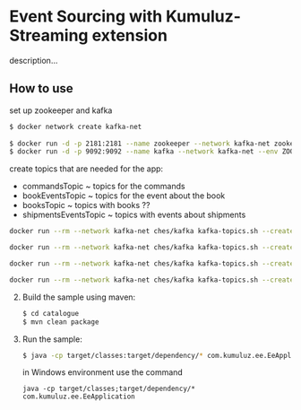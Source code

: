 # Event Sourcing with Kumuluz-Streaming extension
description...

## How to use

set up zookeeper and kafka
```bash
$ docker network create kafka-net
  
$ docker run -d -p 2181:2181 --name zookeeper --network kafka-net zookeeper:3.4
$ docker run -d -p 9092:9092 --name kafka --network kafka-net --env ZOOKEEPER_IP=zookeeper ches/kafka
```

create topics that are needed for the app:

* commandsTopic ~ topics for the commands
* bookEventsTopic ~ topics for the event about the book
* booksTopic ~ topics with books ??
* shipmentsEventsTopic ~ topics with events about shipments

```bash
docker run --rm --network kafka-net ches/kafka kafka-topics.sh --create --topic commandsTopic --replication-factor 1 --partitions 1 --zookeeper zookeeper:2181

docker run --rm --network kafka-net ches/kafka kafka-topics.sh --create --topic bookEventsTopic --replication-factor 1 --partitions 1 --zookeeper zookeeper:2181

docker run --rm --network kafka-net ches/kafka kafka-topics.sh --create --topic booksTopic --replication-factor 1 --partitions 1 --zookeeper zookeeper:2181

docker run --rm --network kafka-net ches/kafka kafka-topics.sh --create --topic shipmentsEventsTopic --replication-factor 1 --partitions 1 --zookeeper zookeeper:2181

```

2. Build the sample using maven:
   
   ```bash
   $ cd catalogue
   $ mvn clean package
   ```

3. Run the sample:

    ```bash
    $ java -cp target/classes:target/dependency/* com.kumuluz.ee.EeApplication
    ```

    in Windows environment use the command
    ```batch
    java -cp target/classes;target/dependency/* com.kumuluz.ee.EeApplication
    ```